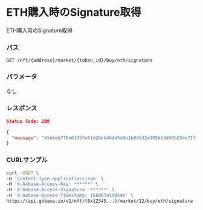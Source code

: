 # ETH購入時のSignature取得

ETH購入時のSignature取得

### パス
```
GET /nft/{address}/market/{token_id}/buy/eth/signature
```

### パラメータ

なし

### レスポンス
```json
Status Code: 200

{
  "message": "0xb6eb778e61367e51d2bbb444d5a9b1b84532a385b13d50b25de717f22c07333c"
}
```

### CURLサンプル
```bash
curl -XGET \
-H 'Content-Type:application/json' \
-H 'X-Gobase-Access-Key: ******' \
-H 'X-Gobase-Access-Signature: ******' \
-H 'X-Gobase-Access-Timestamp: 1589678198548' \
https://api.gobase.io/v1/nft/{0x12345...}/market/12/buy/eth/signature
```
